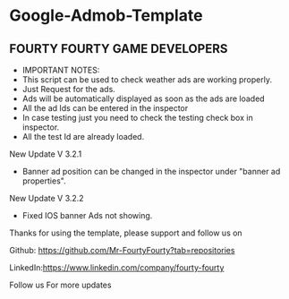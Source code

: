 # Google-Admob-Template

FOURTY FOURTY GAME DEVELOPERS 
-----------------------------------
 * IMPORTANT NOTES:
 * This script can be used to check weather ads are working properly.
 * Just Request for the ads.
 * Ads will be automatically displayed as soon as the ads are loaded
 * All the ad Ids can be entered in the inspector 
 * In case testing just you need to check the testing check box in inspector.
 * All the test Id are already loaded.
 
 New Update V 3.2.1
 * Banner ad position can be changed in the inspector under "banner ad properties".
 
 New Update V 3.2.2
 * Fixed IOS banner Ads not showing.

Thanks for using the template, please support and follow us on 

Github: https://github.com/Mr-FourtyFourty?tab=repositories

LinkedIn:https://www.linkedin.com/company/fourty-fourty

Follow us For more updates
 

